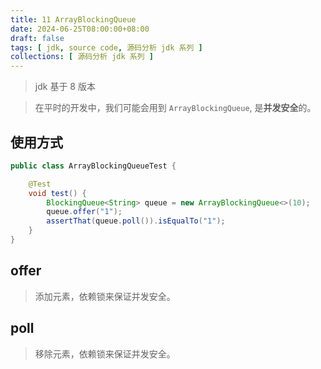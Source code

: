 ```yaml
---
title: 11 ArrayBlockingQueue
date: 2024-06-25T08:00:00+08:00
draft: false
tags: [ jdk, source code, 源码分析 jdk 系列 ]
collections: [ 源码分析 jdk 系列 ]
---
```


> jdk 基于 8 版本

> 在平时的开发中，我们可能会用到 `ArrayBlockingQueue`, 是**并发安全**的。

## 使用方式

```java
public class ArrayBlockingQueueTest {

    @Test
    void test() {
        BlockingQueue<String> queue = new ArrayBlockingQueue<>(10);
        queue.offer("1");
        assertThat(queue.poll()).isEqualTo("1");
    }
}
```

## offer

> 添加元素，依赖锁来保证并发安全。



## poll

> 移除元素，依赖锁来保证并发安全。